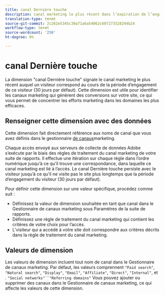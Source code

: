 ```yaml
---
title: canal Dernière touche
description: canal marketing le plus récent dans l’expiration de l’engagement du visiteur.
translation-type: tm+mt
source-git-commit: 2c262e5345c39a71a6a54062c607273528294b24
workflow-type: tm+mt
source-wordcount: '250'
ht-degree: 0%

---
```



# canal Dernière touche

La dimension &quot;canal Dernière touche&quot; signale le canal marketing le plus récent auquel un visiteur correspond au cours de la période d’engagement de ce visiteur (30 jours par défaut). Cette dimension est utile pour identifier les canaux marketing qui génèrent des conversions sur votre site, ce qui vous permet de concentrer les efforts marketing dans les domaines les plus efficaces.

## Renseigner cette dimension avec des données

Cette dimension fait directement référence aux noms de canal que vous avez définis dans le gestionnaire [de canaux](/help/admin/admin/marketing-channels-admin.md)marketing.

Chaque accès envoyé aux serveurs de collecte de données Adobe s’exécute par le biais des règles de traitement du canal marketing de votre suite de rapports. Il effectue une itération sur chaque règle dans l’ordre numérique jusqu’à ce qu’il trouve une correspondance, dans laquelle ce canal marketing est lié à l’accès. Le canal Dernière touche persiste avec le visiteur jusqu’à ce qu’il ne visite pas le site plus longtemps que la période d’engagement du visiteur (30 jours par défaut).

Pour définir cette dimension sur une valeur spécifique, procédez comme suit :

* Définissez la valeur de dimension souhaitée en tant que canal dans le Gestionnaire de canaux marketing sous Paramètres de la suite de rapports.
* Définissez une règle de traitement du canal marketing qui contient les critères de votre choix pour l’accès.
* L’visiteur qui a accédé à votre site doit correspondre aux critères décrits dans la règle de traitement du canal marketing.

## Valeurs de dimension

Les valeurs de dimension incluent tout nom de canal dans le Gestionnaire de canaux marketing. Par défaut, les valeurs comprennent `"Paid search"`, `"Natural search"`, `"Display"`, `"Email"`, `"Affiliate"`, `"Direct"`, `"Internal"`,  et . `"Social networks"``"Referring domains"` Vous pouvez ajouter ou supprimer des canaux dans le Gestionnaire de canaux marketing, ce qui affecte les valeurs de cette dimension.
